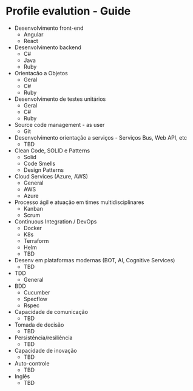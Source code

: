 # Profile evalution - Guide

* Desenvolvimento front-end
  * Angular
  * React
* Desenvolvimento backend
  * C#
  * Java
  * Ruby
* Orientacão a Objetos
  * Geral
  * C#
  * Ruby
* Desenvolvimento de testes unitários
  * Geral
  * C#
  * Ruby
* Source code management - as user
  * Git
* Desenvolvimento orientação a serviços - Serviços Bus, Web API, etc
  * TBD
* Clean Code, SOLID e Patterns
  * Solid
  * Code Smells
  * Design Patterns
* Cloud Services (Azure, AWS)
  * General
  * AWS
  * Azure
* Processo ágil e atuação em times multidisciplinares
  * Kanban
  * Scrum
* Continuous Integration / DevOps
  * Docker
  * K8s
  * Terraform
  * Helm
  * TBD
* Desenv em plataformas modernas (BOT, AI, Cognitive Services)
  * TBD
* TDD
  * General
* BDD
  * Cucumber
  * Specflow
  * Rspec
* Capacidade de comunicação
  * TBD
* Tomada de decisão
  * TBD
* Persistência/resiliência
  * TBD
* Capacidade de inovação
  * TBD
* Auto-controle
  * TBD
* Inglês
  * TBD



